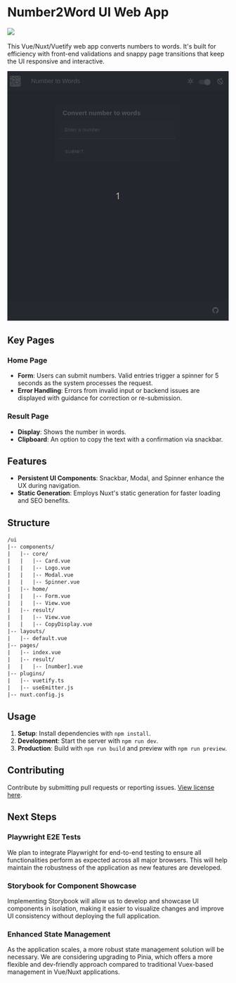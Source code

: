 # Number2Word UI Web App

![](https://github.com/lguibr/number-2-words/actions/workflows/ci.yml/badge.svg)

This Vue/Nuxt/Vuetify web app converts numbers to words. It's built for efficiency with front-end validations and snappy page transitions that keep the UI responsive and interactive.

![Gif of app running](./../assets/number2words.gif)

## Key Pages

### Home Page

- **Form**: Users can submit numbers. Valid entries trigger a spinner for 5 seconds as the system processes the request.
- **Error Handling**: Errors from invalid input or backend issues are displayed with guidance for correction or re-submission.

### Result Page

- **Display**: Shows the number in words.
- **Clipboard**: An option to copy the text with a confirmation via snackbar.

## Features

- **Persistent UI Components**: Snackbar, Modal, and Spinner enhance the UX during navigation.
- **Static Generation**: Employs Nuxt's static generation for faster loading and SEO benefits.

## Structure

```
/ui
|-- components/
|   |-- core/
|   |   |-- Card.vue
|   |   |-- Logo.vue
|   |   |-- Modal.vue
|   |   |-- Spinner.vue
|   |-- home/
|   |   |-- Form.vue
|   |   |-- View.vue
|   |-- result/
|   |   |-- View.vue
|   |   |-- CopyDisplay.vue
|-- layouts/
|   |-- default.vue
|-- pages/
|   |-- index.vue
|   |-- result/
|   |   |-- [number].vue
|-- plugins/
|   |-- vuetify.ts
|   |-- useEmitter.js
|-- nuxt.config.js
```

## Usage

1. **Setup**: Install dependencies with `npm install`.
2. **Development**: Start the server with `npm run dev`.
3. **Production**: Build with `npm run build` and preview with `npm run preview`.

## Contributing

Contribute by submitting pull requests or reporting issues. [View license here](./../LICENSE).

## Next Steps

### Playwright E2E Tests

We plan to integrate Playwright for end-to-end testing to ensure all functionalities perform as expected across all major browsers. This will help maintain the robustness of the application as new features are developed.

### Storybook for Component Showcase

Implementing Storybook will allow us to develop and showcase UI components in isolation, making it easier to visualize changes and improve UI consistency without deploying the full application.

### Enhanced State Management

As the application scales, a more robust state management solution will be necessary. We are considering upgrading to Pinia, which offers a more flexible and dev-friendly approach compared to traditional Vuex-based management in Vue/Nuxt applications.
